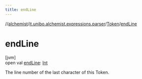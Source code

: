 ```yaml
---
title: endLine
---
```

//[alchemist](../../../index.html)/[it.unibo.alchemist.expressions.parser](../index.html)/[Token](index.html)/[endLine](end-line.html)



# endLine



[jvm]\
open val [endLine](end-line.html): [Int](https://kotlinlang.org/api/latest/jvm/stdlib/kotlin/-int/index.html)



The line number of the last character of this Token.




